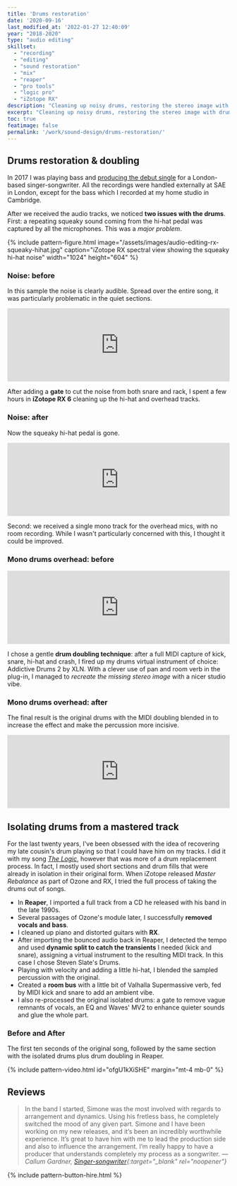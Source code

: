 ```yaml
---
title: 'Drums restoration'
date: '2020-09-16'
last_modified_at: '2022-01-27 12:40:09'
year: "2018-2020"
type: "audio editing"
skillset: 
  - "recording"
  - "editing"
  - "sound restoration"
  - "mix"
  - "reaper"
  - "pro tools"
  - "logic pro"
  - "iZotope RX"
description: "Cleaning up noisy drums, restoring the stereo image with drum doubling and drum replacing, extracting drums from a stereo track"
excerpt: "Cleaning up noisy drums, restoring the stereo image with drum doubling and drum replacing, extracting drums from a stereo track."
toc: true
featimage: false
permalink: '/work/sound-design/drums-restoration/'
---
```

## Drums restoration & doubling

In 2017 I was playing bass and [producing the debut single](/blog/callum-gardner-debut-single/) for a London-based singer-songwriter. All the recordings were handled externally at SAE in London, except for the bass which I recorded at my home studio in Cambridge.

After we received the audio tracks, we noticed **two issues with the drums**. First: a repeating squeaky sound coming from the hi-hat pedal was captured by all the microphones. This was a _major problem_.

{% include pattern-figure.html image="/assets/images/audio-editing-rx-squeaky-hihat.jpg" caption="iZotope RX spectral view showing the squeaky hi-hat noise" width="1024" height="604" %}

<div class="alert alert-warning px-4 py-4 my-5">
  <h3 class="text-uppercase text-center mt-0">Noise: before</h3>
  <p class="mb-4">In this sample the noise is clearly audible. Spread over the entire song, it was particularly problematic in the quiet sections.</p>
  <iframe width="100%" height="166" scrolling="no" frameborder="no" allow="autoplay" src="https://w.soundcloud.com/player/?url=https%3A//api.soundcloud.com/tracks/695750329%3Fsecret_token%3Ds-mfX5b&color=%23b4b696&auto_play=false&hide_related=false&show_comments=true&show_user=true&show_reposts=false&show_teaser=true"></iframe>
</div>

After adding a **gate** to cut the noise from both snare and rack, I spent a few hours in **iZotope RX 6** cleaning up the hi-hat and overhead tracks.

<div class="alert alert-warning px-4 py-4 my-5">
  <h3 class="text-uppercase text-center mt-0">Noise: after</h3>
  <p class="mb-4">Now the squeaky hi-hat pedal is gone.</p>
  <iframe width="100%" height="166" scrolling="no" frameborder="no" allow="autoplay" src="https://w.soundcloud.com/player/?url=https%3A//api.soundcloud.com/tracks/695750326%3Fsecret_token%3Ds-UFUTG&color=%23b4b696&auto_play=false&hide_related=false&show_comments=true&show_user=true&show_reposts=false&show_teaser=true"></iframe>
</div>

Second: we received a single mono track for the overhead mics, with no room recording. While I wasn't particularly concerned with this, I thought it could be improved.

<div class="alert alert-warning px-4 py-4 my-5">
  <h3 class="text-uppercase text-center mt-0">Mono drums overhead: before</h3>
  <iframe width="100%" height="166" scrolling="no" frameborder="no" allow="autoplay" src="https://w.soundcloud.com/player/?url=https%3A//api.soundcloud.com/tracks/695750338%3Fsecret_token%3Ds-B3sCU&color=%23b4b696&auto_play=false&hide_related=false&show_comments=true&show_user=true&show_reposts=false&show_teaser=true"></iframe>
</div>

I chose a gentle **drum doubling technique**: after a full MIDI capture of kick, snare, hi-hat and crash, I fired up my drums virtual instrument of choice: Addictive Drums 2 by XLN. With a clever use of pan and room verb in the plug-in, I managed to _recreate the missing stereo image_ with a nicer studio vibe.

<div class="alert alert-warning px-4 py-4 my-5">
  <h3 class="text-uppercase text-center mt-0">Mono drums overhead: after</h3>
  <p class="mb-4">The final result is the original drums with the MIDI doubling blended in to increase the effect and make the percussion more incisive.</p>
  <iframe width="100%" height="166" scrolling="no" frameborder="no" allow="autoplay" src="https://w.soundcloud.com/player/?url=https%3A//api.soundcloud.com/tracks/695750350%3Fsecret_token%3Ds-fCToe&color=%23b4b696&auto_play=false&hide_related=false&show_comments=true&show_user=true&show_reposts=false&show_teaser=true"></iframe>
</div>

## Isolating drums from a mastered track

For the last twenty years, I've been obsessed with the idea of recovering my late cousin's drum playing so that I could have him on my tracks. I did it with my song [_The Logic_](https://music.minutestomidnight.co.uk/track/the-logic), however that was more of a drum replacement process. In fact, I mostly used short sections and drum fills that were already in isolation in their original form. When iZotope released _Master Rebalance_ as part of Ozone and RX, I tried the full process of taking the drums out of songs.

- In **Reaper**, I imported a full track from a CD he released with his band in the late 1990s.
- Several passages of Ozone's module later, I successfully **removed vocals and bass**.
- I cleaned up piano and distorted guitars with **RX**.
- After importing the bounced audio back in Reaper, I detected the tempo and used **dynamic split to catch the transients** I needed (kick and snare), assigning a virtual instrument to the resulting MIDI track. In this case I chose Steven Slate's Drums.
- Playing with velocity and adding a little hi-hat, I blended the sampled percussion with the original.
- Created a **room bus** with a little bit of Valhalla Supermassive verb, fed by MIDI kick and snare to add an ambient vibe.
- I also re-processed the original isolated drums: a gate to remove vague remnants of vocals, an EQ and Waves' MV2 to enhance quieter sounds and glue the whole part.

<div class="alert alert-warning px-4 py-4 my-5">
  <h3 class="text-uppercase text-center mt-0">Before and After</h3>
  <p class="mb-0">The first ten seconds of the original song, followed by the same section with the isolated drums plus drum doubling in Reaper.</p>
  {% include pattern-video.html id="ofgU1kXiSHE" margin="mt-4 mb-0" %}
</div>

## Reviews

> In the band I started, Simone was the most involved with regards to arrangement and dynamics. Using his fretless bass, he completely switched the mood of any given part. Simone and I have been working on my new releases, and it’s been an incredibly worthwhile experience. It’s great to have him with me to lead the production side and also to influence the arrangement. I’m really happy to have a producer that understands completely my process as a songwriter.
> <cite>— Callum Gardner, [Singer-songwriter](https://callumgardnerofficial.com/){:target="_blank" rel="noopener"}</cite>

{% include pattern-button-hire.html %}